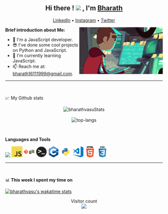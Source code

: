 <h2 align="center">Hi there ! <img src="https://media.giphy.com/media/hvRJCLFzcasrR4ia7z/giphy.gif" width="25px"> , I'm <a href="https://github.com/bharathvasu">Bharath</a></h2>
<p align="center">
  <a href="https://www.linkedin.com/in/bharath-v-71a0521b9/">LinkedIn</a> •
  <a href="https://www.instagram.com/stolen___heart_/">Instagram</a> •
  <a href="https://twitter.com/vvbharathvasu">Twitter</a>
</p>

<img align="right" height="150rem" alt="GIF" src="gif/bharath.gif" />

**Brief introduction about Me:**

- 📝  I'm a JavaScript developer.
- 😎  I've done some cool projects on Python and JavaScript.
- 🌱  I'm currently learning JavaScript.
- 📫  Reach me  at: bharath16111999@gmail.com.

***

 <br>

📈 My Github stats <br />
<p align="center">
  <img src="https://github-readme-stats.vercel.app/api?username=bharathvasu&theme=dark&show_icons=true" alt="bharathvasuStats" />  
  <br />
  <br />
  <img src="https://github-readme-stats.vercel.app/api/top-langs/?username=bharathvasu&layout=compact&theme=dark" alt="top-langs" />
</p>

<br>

**Languages and Tools**

<code><img height="35rem" src="https://cdn4.iconfinder.com/data/icons/logos-3/600/React.js_logo-512.png" /></code>
<code><img height="35rem" src="https://raw.githubusercontent.com/github/explore/80688e429a7d4ef2fca1e82350fe8e3517d3494d/topics/javascript/javascript.png"></code>
<code><img height="35rem" src="https://raw.githubusercontent.com/github/explore/80688e429a7d4ef2fca1e82350fe8e3517d3494d/topics/git/git.png"></code>
<code><img height="35rem" src="https://raw.githubusercontent.com/github/explore/80688e429a7d4ef2fca1e82350fe8e3517d3494d/topics/terminal/terminal.png"></code>
<code><img height="35rem" src="https://raw.githubusercontent.com/github/explore/80688e429a7d4ef2fca1e82350fe8e3517d3494d/topics/cpp/cpp.png"></code>
<code><img height="35rem" src="https://raw.githubusercontent.com/github/explore/80688e429a7d4ef2fca1e82350fe8e3517d3494d/topics/python/python.png"></code>
<code><img alt="Visual Studio Code" height="35rem" src="https://raw.githubusercontent.com/github/explore/80688e429a7d4ef2fca1e82350fe8e3517d3494d/topics/visual-studio-code/visual-studio-code.png" /></code>
<code><img alt="HTML5" height="35rem" src="https://raw.githubusercontent.com/github/explore/80688e429a7d4ef2fca1e82350fe8e3517d3494d/topics/html/html.png" /></code>
<code><img alt="CSS3" height="35rem" src="https://raw.githubusercontent.com/github/explore/80688e429a7d4ef2fca1e82350fe8e3517d3494d/topics/css/css.png" /></code>

***

<br />


📊 **This week I spent my time on**

[![bharathvasu's wakatime stats](https://github-readme-stats.vercel.app/api/wakatime?username=Bharathsharma_45)](https://github.com/bharathvasu/bharathvasu)


<p align="center"> 
  Visitor count<br>
  <img src="https://profile-counter.glitch.me/bharathvasu/count.svg" />
</p>
